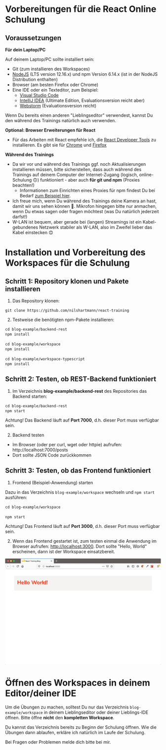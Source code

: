 # Vorbereitungen für die React Online Schulung

## Voraussetzungen

**Für dein Laptop/PC**

Auf deinem Laptop/PC sollte installiert sein:

- Git (zum installieren des Workspaces)
- [NodeJS](https://nodejs.org/en/download/) (LTS version 12.16.x) und npm Version 6.14.x (ist in der NodeJS Distribution enthalten)
- Browser (am besten Firefox oder Chrome)
- Eine IDE oder ein Texteditor, zum Beispiel:
  - [Visual Studio Code](https://code.visualstudio.com/)
  - [IntelliJ IDEA](https://www.jetbrains.com/idea/download/) (Ultimate Edition, Evaluationsversion reicht aber)
  - [Webstorm](https://www.jetbrains.com/webstorm/download/) (Evaluationsversion reicht)

Wenn Du bereits einen anderen "Lieblingseditor" verwendest, kannst Du den während des Trainings natürlich auch verwenden.

**Optional: Browser Erweiterungen für React**

- Für das Arbeiten mit React empfehle ich, die [React Developer Tools](https://github.com/facebook/react/tree/master/packages/react-devtools) zu installieren. Es gibt sie für [Chrome](https://www.google.com/url?sa=t&rct=j&q=&esrc=s&source=web&cd=1&cad=rja&uact=8&ved=2ahUKEwjE14vhq-rmAhVGblAKHbgOC1sQFjAAegQICRAK&url=https%3A%2F%2Fchrome.google.com%2Fwebstore%2Fdetail%2Freact-developer-tools%2Ffmkadmapgofadopljbjfkapdkoienihi&usg=AOvVaw3YJDg7kXgeeChgKN88s0Sx) und [Firefox](https://addons.mozilla.org/de/firefox/addon/react-devtools/)

**Während des Trainings**

- Da wir vor und während des Trainings ggf. noch Aktualisierungen installieren müssen, bitte sicherstellen, dass auch während des Trainings auf deinem Computer der Internet-Zugang (logisch, online-Schulung 🙃) funktioniert - aber auch **für git und npm** (Proxies beachten!)
  - Informationen zum Einrichten eines Proxies für npm findest Du bei Bedarf [zum Beispiel hier](http://wil.boayue.com/blog/2013/06/14/using-npm-behind-a-proxy/).
- Ich freue mich, wenn Du während des Trainings deine Kamera an hast, damit wir uns sehen können 🎥. Mikrofon hingegen bitte nur anmachen, wenn Du etwas sagen oder fragen möchtest (was Du natürlich jederzeit darfst!)
- W-LAN ist bequem, aber gerade bei (langen) Streamings ist ein Kabel-gebundenes Netzwerk stabiler als W-LAN, also im Zweifel lieber das Kabel einstecken 😊

# Installation und Vorbereitung des Workspaces für die Schulung

## Schritt 1: Repository klonen und Pakete installieren

1. Das Repository klonen:

```
git clone https://github.com/nilshartmann/react-training
```

2. Testweise die benötigten npm-Pakete installieren:

```
cd blog-example/backend-rest
npm install

cd blog-example/workspace
npm install

cd blog-example/workspace-typescript
npm install
```

## Schritt 2: Testen, ob REST-Backend funktioniert

1. Im Verzeichnis **blog-example/backend-rest** des Repositories das Backend starten:

```
cd blog-example/backend-rest
npm start
```

Achtung! Das Backend läuft auf **Port 7000**, d.h. dieser Port muss verfügbar sein.

2. Backend testen

- Im Browser (oder per curl, wget oder httpie) aufrufen: http://localhost:7000/posts
- Dort sollte JSON Code zurückkommen

## Schritt 3: Testen, ob das Frontend funktioniert

1. Frontend (Beispiel-Anwendung) starten

Dazu in das Verzeichnis `blog-example/workspace` wechseln und `npm start` ausführen:

```
cd blog-example/workspace

npm start
```

Achtung! Das Frontend läuft auf **Port 3000**, d.h. dieser Port muss verfügbar sein.

2. Wenn das Frontend gestartet ist, zum testen einmal die Anwendung im Browser aufrufen: [http://localhost:3000](http://localhost:3000). Dort sollte "Hello, World" erscheinen, dann ist der Workspace einsatzbereit.

![Running frontend](./running-workspace.png)

# Öffnen des Workspaces in deinem Editor/deiner IDE

Um die Übungen zu machen, solltest Du nur das Verzeichnis `blog-example/workspace` in deinem Lieblingseditor oder deiner Lieblings-IDE öffnen. Bitte öffne **nicht** den **kompletten Workspace**.

Du kannst das Verzeichnis bereits zu Beginn der Schulung öffnen. Wie die Übungen dann ablaufen, erkläre ich natürlich im Laufe der Schulung.

Bei Fragen oder Problemen melde dich bitte bei mir.
